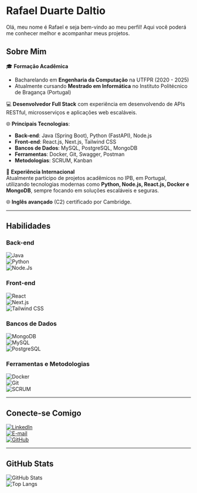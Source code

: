 # Rafael Duarte Daltio  
Olá, meu nome é Rafael e seja bem-vindo ao meu perfil! Aqui você poderá me conhecer melhor e acompanhar meus projetos.

## Sobre Mim  
🎓 **Formação Acadêmica**  
- Bacharelando em **Engenharia da Computação** na UTFPR (2020 - 2025)  
- Atualmente cursando **Mestrado em Informática** no Instituto Politécnico de Bragança (Portugal)  

💻 **Desenvolvedor Full Stack** com experiência em desenvolvendo de APIs RESTful, microsserviços e aplicações web escaláveis.  

🌐 **Principais Tecnologias**:  
- **Back-end**: Java (Spring Boot), Python (FastAPI), Node.js  
- **Front-end**: React.js, Next.js, Tailwind CSS  
- **Bancos de Dados**: MySQL, PostgreSQL, MongoDB  
- **Ferramentas**: Docker, Git, Swagger, Postman  
- **Metodologias**: SCRUM, Kanban  

🚀 **Experiência Internacional**  
Atualmente participo de projetos acadêmicos no IPB, em Portugal, utilizando tecnologias modernas como **Python, Node.js, React.js, Docker e MongoDB**, sempre focando em soluções escaláveis e seguras.  

🌐 **Inglês avançado** (C2) certificado por Cambridge.  

---

## Habilidades  
### **Back-end**  
![Java](https://img.shields.io/badge/Java-000?style=for-the-badge&logo=java)  
![Python](https://img.shields.io/badge/Python-000?style=for-the-badge&logo=python)  
![Node.Js](https://img.shields.io/badge/Node.Js-000?style=for-the-badge&logo=node.js)  

### **Front-end**  
![React](https://img.shields.io/badge/React-000?style=for-the-badge&logo=react)  
![Next.js](https://img.shields.io/badge/Next.js-000?style=for-the-badge&logo=next.js)  
![Tailwind CSS](https://img.shields.io/badge/Tailwind_CSS-000?style=for-the-badge&logo=tailwindcss)  

### **Bancos de Dados**  
![MongoDB](https://img.shields.io/badge/MongoDB-000?style=for-the-badge&logo=mongodb)  
![MySQL](https://img.shields.io/badge/MySQL-000?style=for-the-badge&logo=mysql)  
![PostgreSQL](https://img.shields.io/badge/PostgreSQL-000?style=for-the-badge&logo=postgresql)  

### **Ferramentas e Metodologias**  
![Docker](https://img.shields.io/badge/Docker-000?style=for-the-badge&logo=docker)  
![Git](https://img.shields.io/badge/Git-000?style=for-the-badge&logo=git)  
![SCRUM](https://img.shields.io/badge/SCRUM-000?style=for-the-badge&logo=scrum)  

---

## Conecte-se Comigo  
[![LinkedIn](https://img.shields.io/badge/LinkedIn-000?style=for-the-badge&logo=linkedin&logoColor=0E76A8)](https://www.linkedin.com/in/rdaltio/)  
[![E-mail](https://img.shields.io/badge/-Email-000?style=for-the-badge&logo=microsoft-outlook&logoColor=007BFF)](mailto:rdaltio@alunos.utfpr.edu.br)  
[![GitHub](https://img.shields.io/badge/GitHub-000?style=for-the-badge&logo=github)](https://github.com/rdaltio)  

---

## GitHub Stats  
![GitHub Stats](https://github-readme-stats.vercel.app/api?username=RDaltio&theme=transparent&bg_color=000&border_color=30A3DC&show_icons=true&icon_color=30A3DC&title_color=E94D5F&text_color=FFF&hide_title=true&hide=stars)  
![Top Langs](https://github-readme-stats-git-masterrstaa-rickstaa.vercel.app/api/top-langs/?username=RDaltio&layout=compact&bg_color=000&border_color=30A3DC&title_color=E94D5F&text_color=FFF&hide_title=true)  
